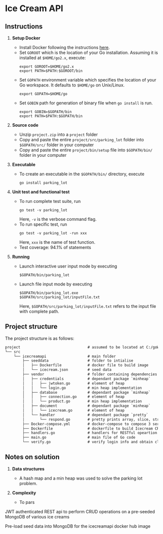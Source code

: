 # Ice Cream API

## Instructions

1. **Setup Docker**
    + Install Docker following the instructions [here](https://golang.org/dl/).
    + Set `GOROOT` which is the location of your Go installation. Assuming it is installed at `$HOME/go2.x`, execute:
        ```
        export GOROOT=$HOME/go2.x
        export PATH=$PATH:$GOROOT/bin
        ```
    + Set `GOPATH` environment variable which specifies the location of your Go workspace. It defaults to `$HOME/go` on Unix/Linux.
        ```
        export GOPATH=$HOME/go
        ```
    + Set `GOBIN` path for generation of binary file when `go install` is run.
        ```
        export GOBIN=$GOPATH/bin
        export PATH=$PATH:$GOPATH/bin
        ```
2. **Source code**
    + Unzip `project.zip` into a `project` folder
    + Copy and paste the entire `project/src/parking_lot` folder into `$GOPATH/src/` folder in your computer
    + Copy and paste the entire `project/bin/setup` file into `$GOPATH/bin/` folder in your computer
  
3. **Executable**
    + To create an executable in the `$GOPATH/bin/` directory, execute
        ```
        go install parking_lot
        ```
4. **Unit test and functional test**
    + To run complete test suite, run
        ```
        go test -v parking_lot
        ```
        Here, `-v` is the verbose command flag.
    + To run specific test, run
        ```
        go test -v parking_lot -run xxx
        ```
        Here, `xxx` is the name of test function.
    + Test coverage: 94.1% of statements
5. **Running**
    + Launch interactive user input mode by executing
        ```
        $GOPATH/bin/parking_lot
        ```
    + Launch file input mode by executing
        ```
        $GOPATH/bin/parking_lot.exe $GOPATH/src/parking_lot/inputFile.txt
        ```
        Here, `$GOPATH/src/parking_lot/inputFile.txt` refers to the input file with complete path.

## Project structure

The project structure is as follows:

```txt
project                               # assumed to be located at C:/goWorkspace/
└── src
    └── icecreamapi                   # main folder
        ├── seeddata                  # folder to intialise
        │   ├── Dockerfile            # docker file to build image 
        │   └── icecream.json         # seed data
        ├── vendor                    # folder containing dependencies
        │   ├── credentials           # dependant package `minheap`  
        │   │   ├── jwtoken.go        # element of heap
        │   │   └── login.go          # min heap implementation
        │   ├── database              # dependant package `minheap`  
        │   │   ├── connection.go     # element of heap
        │   │   └── product.go        # min heap implementation
        │   ├── document              # dependant package `minheap`  
        │   │   └── icecream.go       # element of heap
        │   └── handler               # dependant package `pretty`  
        │       └── respond.go        # pretty prints array, slice, string
        ├── Docker-compose.yml        # docker-compose to compose 3 services: MongoDB, SeedData, and Icecream api
        ├── Dockerfile                # dockerfile to build Icecream CRUD api image
        ├── handlers.go               # handlers for RESTful opeartion
        ├── main.go                   # main file of Go code
        └── verify.go                 # verify login info and obtain claims/payload
```

## Notes on solution

1. **Data structures**
   + A hash map and a min heap was used to solve the parking lot problem.

2. **Complexity**
    + To pars


JWT authenticated REST api to perform CRUD operations on a pre-seeded MongoDB of various ice creams

Pre-load seed data into MongoDB for the icecreamapi docker hub image